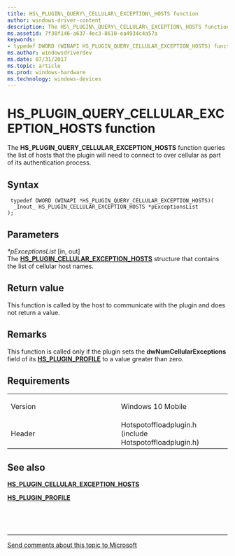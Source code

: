 ```yaml
---
title: HS\_PLUGIN\_QUERY\_CELLULAR\_EXCEPTION\_HOSTS function
author: windows-driver-content
description: The HS\_PLUGIN\_QUERY\_CELLULAR\_EXCEPTION\_HOSTS function queries the list of hosts that the plugin will need to connect to over cellular as part of its authentication process.
ms.assetid: 7f38f146-a637-4ec3-8610-ea4934c4a57a
keywords: 
- typedef DWORD (WINAPI HS_PLUGIN_QUERY_CELLULAR_EXCEPTION_HOSTS) function Network Drivers Starting with Windows Vista
ms.author: windowsdriverdev
ms.date: 07/31/2017 
ms.topic: article
ms.prod: windows-hardware
ms.technology: windows-devices
---
```


# HS\_PLUGIN\_QUERY\_CELLULAR\_EXCEPTION\_HOSTS function


The **HS\_PLUGIN\_QUERY\_CELLULAR\_EXCEPTION\_HOSTS** function queries the list of hosts that the plugin will need to connect to over cellular as part of its authentication process.

Syntax
------

```ManagedCPlusPlus
 typedef DWORD (WINAPI *HS_PLUGIN_QUERY_CELLULAR_EXCEPTION_HOSTS)(
  _Inout_ HS_PLUGIN_CELLULAR_EXCEPTION_HOSTS *pExceptionsList
);
```

Parameters
----------

*\*pExceptionsList* \[in, out\]  
The [**HS\_PLUGIN\_CELLULAR\_EXCEPTION\_HOSTS**](hs-plugin-cellular-exception-hosts.md) structure that contains the list of cellular host names.

Return value
------------

This function is called by the host to communicate with the plugin and does not return a value.

Remarks
-------

This function is called only if the plugin sets the **dwNumCellularExceptions** field of its [**HS\_PLUGIN\_PROFILE**](hs-plugin-profile.md) to a value greater than zero.

Requirements
------------

<table>
<colgroup>
<col width="50%" />
<col width="50%" />
</colgroup>
<tbody>
<tr class="odd">
<td><p>Version</p></td>
<td><p>Windows 10 Mobile</p></td>
</tr>
<tr class="even">
<td><p>Header</p></td>
<td>Hotspotoffloadplugin.h (include Hotspotoffloadplugin.h)</td>
</tr>
</tbody>
</table>

## See also


[**HS\_PLUGIN\_CELLULAR\_EXCEPTION\_HOSTS**](hs-plugin-cellular-exception-hosts.md)

[**HS\_PLUGIN\_PROFILE**](hs-plugin-profile.md)

 

 


--------------------
[Send comments about this topic to Microsoft](mailto:wsddocfb@microsoft.com?subject=Documentation%20feedback%20%5Bnetvista\netvista%5D:%20HS_PLUGIN_QUERY_CELLULAR_EXCEPTION_HOSTS%20function%20%20RELEASE:%20%287/31/2017%29&body=%0A%0APRIVACY%20STATEMENT%0A%0AWe%20use%20your%20feedback%20to%20improve%20the%20documentation.%20We%20don't%20use%20your%20email%20address%20for%20any%20other%20purpose,%20and%20we'll%20remove%20your%20email%20address%20from%20our%20system%20after%20the%20issue%20that%20you're%20reporting%20is%20fixed.%20While%20we're%20working%20to%20fix%20this%20issue,%20we%20might%20send%20you%20an%20email%20message%20to%20ask%20for%20more%20info.%20Later,%20we%20might%20also%20send%20you%20an%20email%20message%20to%20let%20you%20know%20that%20we've%20addressed%20your%20feedback.%0A%0AFor%20more%20info%20about%20Microsoft's%20privacy%20policy,%20see%20http://privacy.microsoft.com/default.aspx. "Send comments about this topic to Microsoft")


